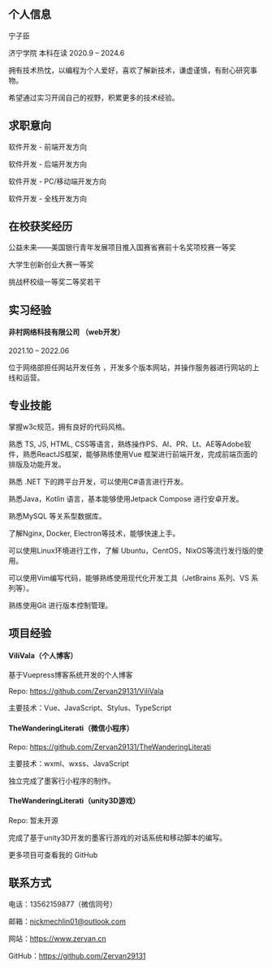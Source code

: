 ## 个人信息

宁子臣

济宁学院 本科在读 2020.9 – 2024.6

拥有技术热忱，以编程为个人爱好，喜欢了解新技术，谦虚谨慎，有耐心研究事物。

希望通过实习开阔自己的视野，积累更多的技术经验。 

## 求职意向

软件开发 - 前端开发方向

软件开发 - 后端开发方向

软件开发 - PC/移动端开发方向

软件开发 - 全栈开发方向 

## 在校获奖经历

公益未来——美国银行青年发展项目推入国赛省赛前十名奖项校赛一等奖

大学生创新创业大赛一等奖

挑战杯校级一等奖二等奖若干

## 实习经验

#### **非村网络科技有限公司** （web开发）

2021.10 – 2022.06

位于网络部担任网站开发任务 ，开发多个版本网站，并操作服务器进行网站的上线和运营。

## 专业技能

掌握w3c规范，拥有良好的代码风格。

熟悉 TS, JS, HTML, CSS等语言，熟练操作PS、AI、PR、Lt、AE等Adobe软件，熟悉ReactJS框架，能够熟练使用Vue 框架进行前端开发，完成前端页面的排版及功能开发。

熟悉 .NET 下的跨平台开发，可以使用C#语言进行开发。

熟悉Java，Kotlin 语言，基本能够使用Jetpack Compose 进行安卓开发。

熟悉MySQL 等关系型数据库。

了解Nginx, Docker, Electron等技术，能够快速上手。

可以使用Linux环境进行工作，了解 Ubuntu，CentOS，NixOS等流行发行版的使用。

可以使用Vim编写代码，能够熟练使用现代化开发工具（JetBrains 系列、VS 系列等）。

熟练使用Git 进行版本控制管理。

## 项目经验

#### ViliVala（个人博客）

基于Vuepress博客系统开发的个人博客

Repo: https://github.com/Zervan29131/ViliVala

主要技术：Vue、JavaScript、Stylus、TypeScript

#### TheWanderingLiterati（微信小程序）

Repo: https://github.com/Zervan29131/TheWanderingLiterati

主要技术：wxml、wxss、JavaScript

独立完成了墨客行小程序的制作。

#### TheWanderingLiterati（unity3D游戏）

Repo: 暂未开源

完成了基于unity3D开发的墨客行游戏的对话系统和移动脚本的编写。

更多项目可查看我的 GitHub

## 联系方式

电话：13562159877（微信同号）

邮箱：nickmechlin01@outlook.com

网站：https://www.zervan.cn

GitHub：https://github.com/Zervan29131



